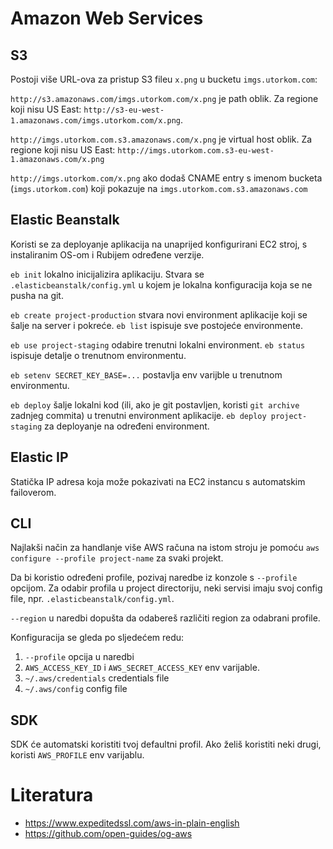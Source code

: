# Amazon Web Services

## S3

Postoji više URL-ova za pristup S3 fileu `x.png` u bucketu `imgs.utorkom.com`:

`http://s3.amazonaws.com/imgs.utorkom.com/x.png` je path oblik. Za regione koji nisu US East: `http://s3-eu-west-1.amazonaws.com/imgs.utorkom.com/x.png`.

`http://imgs.utorkom.com.s3.amazonaws.com/x.png` je virtual host oblik. Za regione koji nisu US East: `http://imgs.utorkom.com.s3-eu-west-1.amazonaws.com/x.png`

`http://imgs.utorkom.com/x.png` ako dodaš CNAME entry s imenom bucketa (`imgs.utorkom.com`) koji pokazuje na `imgs.utorkom.com.s3.amazonaws.com`

## Elastic Beanstalk

Koristi se za deployanje aplikacija na unaprijed konfigurirani EC2 stroj, s instaliranim OS-om i Rubijem određene verzije.

`eb init` lokalno inicijalizira aplikaciju. Stvara se `.elasticbeanstalk/config.yml` u kojem je lokalna konfiguracija koja se ne pusha na git.

`eb create project-production` stvara novi environment aplikacije koji se šalje na server i pokreće.
`eb list` ispisuje sve postojeće environmente.

`eb use project-staging` odabire trenutni lokalni environment.
`eb status` ispisuje detalje o trenutnom environmentu.

`eb setenv SECRET_KEY_BASE=...` postavlja env varijble u trenutnom environmentu.

`eb deploy` šalje lokalni kod (ili, ako je git postavljen, koristi `git archive` zadnjeg commita) u trenutni environment aplikacije.
`eb deploy project-staging` za deployanje na određeni environment.

## Elastic IP

Statička IP adresa koja može pokazivati na EC2 instancu s automatskim failoverom.

## CLI

Najlakši način za handlanje više AWS računa na istom stroju je pomoću `aws configure --profile project-name` za svaki projekt.

Da bi koristio određeni profile, pozivaj naredbe iz konzole s `--profile` opcijom. Za odabir profila u project directoriju, neki servisi imaju svoj config file, npr. `.elasticbeanstalk/config.yml`.

`--region` u naredbi dopušta da odabereš različiti region za odabrani profile.

Konfiguracija se gleda po sljedećem redu:
1. `--profile` opcija u naredbi
2. `AWS_ACCESS_KEY_ID` i `AWS_SECRET_ACCESS_KEY` env varijable.
3. `~/.aws/credentials` credentials file
4. `~/.aws/config` config file

## SDK

SDK će automatski koristiti tvoj defaultni profil. Ako želiš koristiti neki drugi, koristi `AWS_PROFILE` env varijablu.

# Literatura

* https://www.expeditedssl.com/aws-in-plain-english
* https://github.com/open-guides/og-aws

